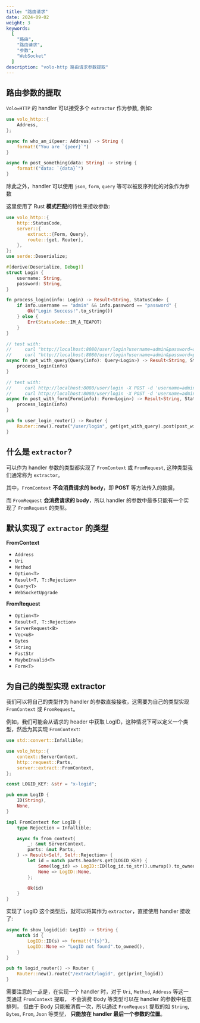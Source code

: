 ```yaml
---
title: "路由请求"
date: 2024-09-02
weight: 3
keywords:
  [
    "路由",
    "路由请求",
    "参数",
    "WebSocket"
  ]
description: "volo-http 路由请求参数提取"
---
```


## 路由参数的提取

`Volo=HTTP` 的 handler 可以接受多个 `extractor` 作为参数, 例如:

```rust
use volo_http::{
    Address,
};

async fn who_am_i(peer: Address) -> String {
    format!("You are `{peer}`")
}

async fn post_something(data: String) -> string {
    format!("data: `{data}`")
}
```

除此之外，handler 可以使用 `json`, `form`, `query` 等可以被反序列化的对象作为参数

这里使用了 Rust **模式匹配**的特性来接收参数:

```rust
use volo_http::{
    http::StatusCode,
    server::{
        extract::{Form, Query},
        route::{get, Router},
    },
};
use serde::Deserialize;

#[derive(Deserialize, Debug)]
struct Login {
    username: String,
    password: String,
}

fn process_login(info: Login) -> Result<String, StatusCode> {
    if info.username == "admin" && info.password == "password" {
        Ok("Login Success!".to_string())
    } else {
        Err(StatusCode::IM_A_TEAPOT)
    }
}

// test with:
//     curl "http://localhost:8080/user/login?username=admin&password=admin"
//     curl "http://localhost:8080/user/login?username=admin&password=password"
async fn get_with_query(Query(info): Query<Login>) -> Result<String, StatusCode> {
    process_login(info)
}

// test with:
//     curl http://localhost:8080/user/login -X POST -d 'username=admin&password=admin'
//     curl http://localhost:8080/user/login -X POST -d 'username=admin&password=password'
async fn post_with_form(Form(info): Form<Login>) -> Result<String, StatusCode> {
    process_login(info)
}

pub fn user_login_router() -> Router {
    Router::new().route("/user/login", get(get_with_query).post(post_with_form))
}
```

## 什么是 `extractor`?

可以作为 handler 参数的类型都实现了 `FromContext` 或 `FromRequest`, 这种类型我们通常称为 `extractor`。

其中，`FromContext` **不会消费请求的 body**，即 **POST** 等方法传入的数据，

而 `FromRequest` **会消费请求的 body**，所以 handler 的参数中最多只能有一个实现了 `FromRequest` 的类型。

## 默认实现了 `extractor` 的类型

**FromContext**
- `Address`
- `Uri`
- `Method`
- `Option<T>`
- `Result<T, T::Rejection>`
- `Query<T>`
- `WebSocketUpgrade`

**FromRequest**
- `Option<T>`
- `Result<T, T::Rejection>`
- `ServerRequest<B>`
- `Vec<u8>`
- `Bytes`
- `String`
- `FastStr`
- `MaybeInvalid<T>`
- `Form<T>`

## 为自己的类型实现 extractor

我们可以将自己的类型作为 handler 的参数直接接收，这需要为自己的类型实现 `FromContext` 或 `FromRequest`。

例如，我们可能会从请求的 header 中获取 LogID，这种情况下可以定义一个类型，然后为其实现 `FromContext`:

```rust
use std::convert::Infallible;

use volo_http::{
    context::ServerContext,
    http::request::Parts,
    server::extract::FromContext,
};

const LOGID_KEY: &str = "x-logid";

pub enum LogID {
    ID(String),
    None,
}

impl FromContext for LogID {
    type Rejection = Infallible;

    async fn from_context(
        _: &mut ServerContext,
        parts: &mut Parts,
    ) -> Result<Self, Self::Rejection> {
        let id = match parts.headers.get(LOGID_KEY) {
            Some(log_id) => LogID::ID(log_id.to_str().unwrap().to_owned()),
            None => LogID::None,
        };

        Ok(id)
    }
}
```

实现了 LogID 这个类型后，就可以将其作为 `extractor`，直接使用 handler 接收了:

```rust
async fn show_logid(id: LogID) -> String {
    match id {
        LogID::ID(s) => format!("{s}"),
        LogID::None => "LogID not found".to_owned(),
    }
}

pub fn logid_router() -> Router {
    Router::new().route("/extract/logid", get(print_logid))
}
```

需要注意的一点是，在实现一个 handler 时，对于 `Uri`, `Method`, `Address` 等这一类通过 `FromContext` 提取，
不会消费 Body 等类型可以在 handler 的参数中任意排列，
但由于 Body 只能被消费一次，所以通过 `FromRequest` 提取的如 `String`, `Bytes`, `From`, `Json` 等类型，
**只能放在 handler 最后一个参数的位置**。
